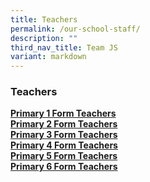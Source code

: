 ```yaml
---
title: Teachers
permalink: /our-school-staff/
description: ""
third_nav_title: Team JS
variant: markdown
---
```

### Teachers

[**Primary 1 Form Teachers**](/our-school-staff/p1-form-teachers/)<br>
[**Primary 2 Form Teachers**](/our-school-staff/p2-form-teachers/)<br>
[**Primary 3 Form Teachers**](/our-school-staff/p3-form-teachers/)<br>
[**Primary 4 Form Teachers**](/our-school-staff/p4-form-teachers/)<br>
[**Primary 5 Form Teachers**](/our-school-staff/p5-form-teachers/)<br>
[**Primary 6 Form Teachers**](/our-school-staff/p6-form-teachers/)<br>